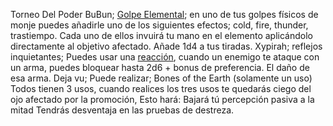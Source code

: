 Torneo Del Poder
BuBun;
	<u>Golpe Elemental</u>; en uno de tus golpes físicos de monje puedes añadirle uno de los siguientes efectos; cold, fire, thunder, trastiempo. Cada uno de ellos invuirá tu mano en el elemento aplicándolo directamente al objetivo afectado. Añade 1d4 a tus tiradas.
Xypirah;
	reflejos inquietantes; Puedes usar una <u>reacción</u>, cuando un enemigo te ataque con un arma, puedes bloquear hasta 2d6 + bonus de preferencia. El daño de esa arma.
Deja vu;
	Puede realizar; Bones of the Earth (solamente un uso)
Todos tienen 3 usos, cuando realices los tres usos te quedarás ciego del ojo afectado por la promoción, Esto hará:
	Bajará tú percepción pasiva a la mitad
	Tendrás desventaja en las pruebas de destreza.